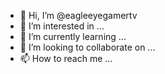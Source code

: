 - 👋 Hi, I’m @eagleeyegamertv
- 👀 I’m interested in ...
- 🌱 I’m currently learning ...
- 💞️ I’m looking to collaborate on ...
- 📫 How to reach me ...

<!---
eagleeyegamertv/eagleeyegamertv is a ✨ special ✨ repository because its `README.md` (this file) appears on your GitHub profile.
You can click the Preview link to take a look at your changes.
--->
